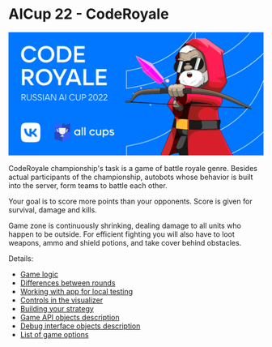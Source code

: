 # AICup 22 - CodeRoyale

![logo](logo.png)

CodeRoyale championship's task is a game of battle royale genre.
Besides actual participants of the championship,
autobots whose behavior is built into the server, form teams to battle each other.

Your goal is to score more points than your opponents.
Score is given for survival, damage and kills.

Game zone is continuously shrinking, dealing damage to all units who happen to be outside.
For efficient fighting you will also have to loot weapons, ammo and shield potions, and take cover behind obstacles.

Details:

- [Game logic](game.md)
- [Differences between rounds](rounds.md)
- [Working with app for local testing](app.md)
- [Controls in the visualizer](controls.md)
- [Building your strategy](client.md)
- [Game API objects description](api/model.md)
- [Debug interface objects description](api/debugging.md)
- [List of game options](options.md)
